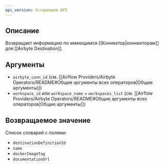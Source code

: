 ```yaml
---
api_version: Устаревшее API
---
```

## Описание
Возвращает информацию по имеющимся [[Коннектор|коннекторам]] для [[Airbyte Destination]].
## Аргументы
- `airbyte_conn_id` (см. [[Airflow Providers/Airbyte Operators/README#Общие аргументы всех операторов|Общие аргументы]])
- `workspace_id` или `workspace_name` + `workspaces_list` (см. [[Airflow Providers/Airbyte Operators/README#Общие аргументы всех операторов|Общие аргументы]])
## Возвращаемое значение
Список словарей с полями:
- `destinationDefinitionId`
- `name` 
- `dockerImageTag`
- `documentationUrl`